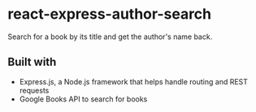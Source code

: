 # react-express-author-search
Search for a book by its title and get the author's name back.

## Built with
* Express.js, a Node.js framework that helps handle routing and REST requests
* Google Books API to search for books
